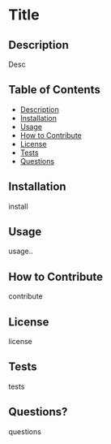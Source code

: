 # Title

## Description

Desc

## Table of Contents
  - [Description](#description)
  - [Installation](#installation)
  - [Usage](#usage)
  - [How to Contribute](#how-to-contribute)
  - [License](#license)
  - [Tests](#tests)
  - [Questions](#questions)

## Installation

install

## Usage

usage..

## How to Contribute

contribute

## License

license

## Tests

tests

## Questions?

questions
